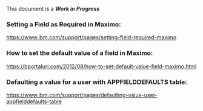 This document is a ***Work in Progress***

### Setting a Field as Required in Maximo:
https://www.ibm.com/support/pages/setting-field-required-maximo

### How to set the default value of a field in Maximo:
https://bportaluri.com/2012/08/how-to-set-default-value-field-maximo.html

### Defaulting a value for a user with APPFIELDDEFAULTS table:
https://www.ibm.com/support/pages/defaulting-value-user-appfielddefaults-table


